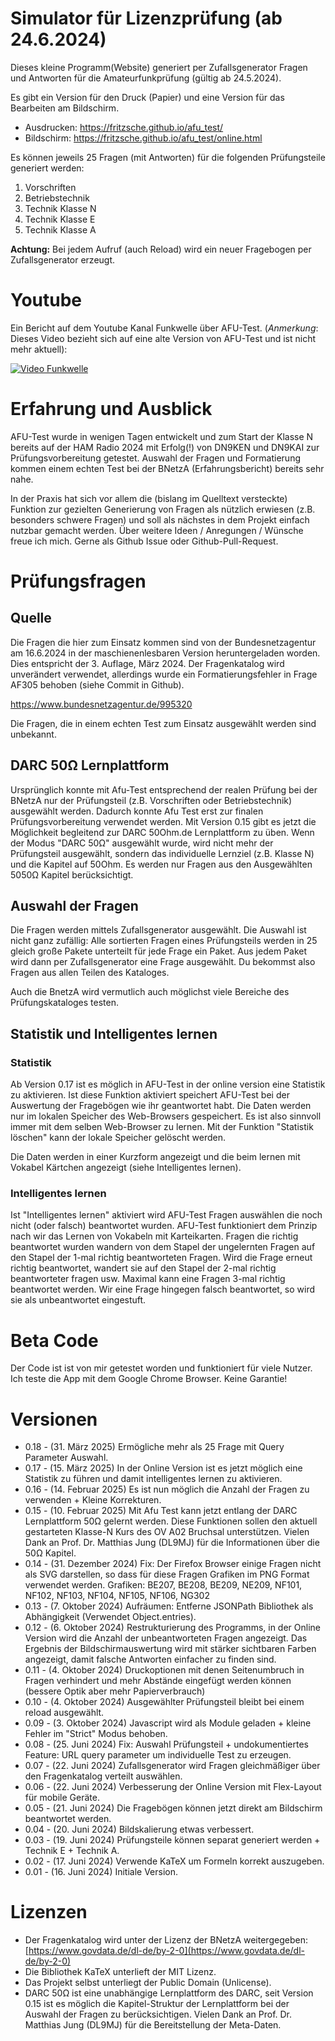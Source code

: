 # Simulator für Lizenzprüfung (ab 24.6.2024)
Dieses kleine Programm(Website) generiert per Zufallsgenerator Fragen und Antworten für die Amateurfunkprüfung (gültig ab 24.5.2024).

Es gibt ein Version für den Druck (Papier) und eine Version für das Bearbeiten am Bildschirm.

* Ausdrucken: https://fritzsche.github.io/afu_test/
* Bildschirm: https://fritzsche.github.io/afu_test/online.html

Es können jeweils 25 Fragen (mit Antworten) für die folgenden Prüfungsteile generiert werden:

1) Vorschriften
2) Betriebstechnik
3) Technik Klasse N
4) Technik Klasse E
5) Technik Klasse A

__Achtung:__ Bei jedem Aufruf (auch Reload) wird ein neuer Fragebogen per Zufallsgenerator erzeugt.

# Youtube
Ein Bericht auf dem Youtube Kanal Funkwelle über AFU-Test. 
(*Anmerkung*: Dieses Video bezieht sich auf eine alte Version von AFU-Test und ist nicht mehr aktuell):

[![Video Funkwelle](https://img.youtube.com/vi/dTlOy99aC1A/0.jpg)](https://www.youtube.com/watch?v=dTlOy99aC1A)

# Erfahrung und Ausblick
AFU-Test wurde in wenigen Tagen entwickelt und zum Start der Klasse N bereits auf der HAM Radio 2024 mit Erfolg(!) von DN9KEN und DN9KAI zur Prüfungsvorbereitung getestet. 
Auswahl der Fragen und Formatierung kommen einem echten Test bei der BNetzA (Erfahrungsbericht) bereits sehr nahe.

In der Praxis hat sich vor allem die (bislang im Quelltext versteckte) Funktion zur gezielten Generierung von Fragen als nützlich erwiesen (z.B. besonders schwere Fragen) und soll als nächstes in dem Projekt einfach nutzbar gemacht werden. Über weitere Ideen / Anregungen / Wünsche freue ich mich. Gerne als Github Issue oder Github-Pull-Request.

# Prüfungsfragen

## Quelle 
Die Fragen die hier zum Einsatz kommen sind von der Bundesnetzagentur am 16.6.2024 in der maschienenlesbaren Version heruntergeladen worden.
Dies entspricht der 3. Auflage, März 2024.
Der Fragenkatalog wird unverändert verwendet, allerdings wurde ein Formatierungsfehler in Frage AF305 behoben (siehe Commit in Github).

https://www.bundesnetzagentur.de/995320

Die Fragen, die in einem echten Test zum Einsatz ausgewählt werden sind unbekannt.

## DARC 50&#8486; Lernplattform
Ursprünglich konnte mit Afu-Test entsprechend der realen Prüfung bei der BNetzA nur der Prüfungsteil (z.B. Vorschriften oder Betriebstechnik) ausgewählt werden. Dadurch konnte Afu Test erst zur finalen Prüfungsvorbereitung verwendet werden.
Mit Version 0.15 gibt es jetzt die Möglichkeit begleitend zur DARC 50Ohm.de Lernplattform zu üben. Wenn der Modus "DARC 50&#8486;" ausgewählt wurde, wird nicht mehr der Prüfungsteil ausgewählt, sondern das individuelle Lernziel (z.B. Klasse N) und die Kapitel auf 50Ohm. 
Es werden nur Fragen aus den Ausgewählten 5050&#8486; Kapitel berücksichtigt. 

## Auswahl der Fragen
Die Fragen werden mittels Zufallsgenerator ausgewählt. Die Auswahl ist nicht ganz zufällig: 
Alle sortierten Fragen eines Prüfungsteils werden in 25 gleich große Pakete unterteilt für jede Frage ein Paket. Aus jedem Paket wird dann per Zufallsgenerator eine Frage ausgewählt. Du bekommst also Fragen aus allen Teilen des Kataloges.

Auch die BnetzA wird vermutlich auch möglichst viele Bereiche des Prüfungskataloges testen.

## Statistik und Intelligentes lernen

### Statistik 
Ab Version 0.17 ist es möglich in AFU-Test in der online version eine Statistik zu aktivieren.
Ist diese Funktion aktiviert speichert AFU-Test bei der Auswertung der Fragebögen wie ihr geantwortet habt. Die Daten werden nur im lokalen Speicher des Web-Browsers gespeichert.
Es ist also sinnvoll immer mit dem selben Web-Browser zu lernen. 
Mit der Funktion  "Statistik löschen" kann der lokale Speicher gelöscht werden. 

Die Daten werden in einer Kurzform angezeigt und die beim lernen mit Vokabel Kärtchen angezeigt (siehe Intelligentes lernen).


### Intelligentes lernen
Ist "Intelligentes lernen" aktiviert wird AFU-Test Fragen auswählen die noch nicht (oder falsch) beantwortet wurden. AFU-Test funktioniert dem Prinzip nach wir das Lernen von Vokabeln mit Karteikarten. Fragen die richtig beantwortet wurden wandern von dem Stapel der ungelernten Fragen auf den Stapel der 1-mal richtig beantworteten Fragen. Wird die Frage erneut richtig beantwortet, wandert sie auf den Stapel der 2-mal richtig beantworteter fragen usw. Maximal kann eine Fragen 3-mal richtig beantwortet werden. 
Wir eine Frage hingegen falsch beantwortet, so wird sie als unbeantwortet eingestuft. 



# Beta Code
Der Code ist ist von mir getestet worden und funktioniert für viele Nutzer. 
Ich teste die App mit dem Google Chrome Browser.
Keine Garantie!

# Versionen
* 0.18 - (31. März 2025) Ermögliche mehr als 25 Frage mit Query Parameter Auswahl.
* 0.17 - (15. März 2025) In der Online Version ist es jetzt möglich eine Statistik zu führen und damit intelligentes lernen zu aktivieren.
* 0.16 - (14. Februar 2025) Es ist nun möglich die Anzahl der Fragen zu verwenden + Kleine Korrekturen.
* 0.15 - (10. Februar 2025) Mit Afu Test kann jetzt entlang der DARC Lernplattform 50&#8486; gelernt werden. Diese Funktionen sollen den aktuell gestarteten Klasse-N Kurs des OV A02 Bruchsal unterstützen. Vielen Dank an Prof. Dr. Matthias Jung (DL9MJ) für die Informationen über die 50&#8486; Kapitel.
* 0.14 - (31. Dezember 2024) Fix: Der Firefox Browser einige Fragen nicht als SVG darstellen, so dass für diese Fragen Grafiken im PNG Format verwendet werden.
Grafiken: BE207, BE208, BE209, NE209, NF101, NF102, NF103, NF104, NF105, NF106, NG302
* 0.13 - (7. Oktober 2024) Aufräumen: Entferne JSONPath Bibliothek als Abhängigkeit (Verwendet Object.entries).
* 0.12 - (6. Oktober 2024) Restrukturierung des Programms, in der Online Version wird die Anzahl der unbeantworteten Fragen angezeigt. Das Ergebnis der Bildschirmauswertung wird mit stärker sichtbaren Farben angezeigt, damit falsche Antworten einfacher zu finden sind.
* 0.11 - (4. Oktober 2024) Druckoptionen mit denen Seitenumbruch in Fragen verhindert und mehr Abstände eingefügt werden können (bessere Optik aber mehr Papierverbrauch)
* 0.10 - (4. Oktober 2024) Ausgewählter Prüfungsteil bleibt bei einem reload ausgewählt.
* 0.09 - (3. Oktober 2024) Javascript wird als Module geladen + kleine Fehler im "Strict" Modus behoben.
* 0.08 - (25. Juni 2024) Fix: Auswahl Prüfungsteil + undokumentiertes Feature: URL query parameter um individuelle Test zu erzeugen.
* 0.07 - (22. Juni 2024) Zufallsgenerator wird Fragen gleichmäßiger über den Fragenkatalog verteilt auswählen.
* 0.06 - (22. Juni 2024) Verbesserung der Online Version mit Flex-Layout für mobile Geräte.
* 0.05 - (21. Juni 2024) Die Fragebögen können jetzt direkt am Bildschirm beantwortet werden.
* 0.04 - (20. Juni 2024) Bildskalierung etwas verbessert.
* 0.03 - (19. Juni 2024) Prüfungsteile können separat generiert werden + Technik E + Technik A.
* 0.02 - (17. Juni 2024) Verwende KaTeX um Formeln korrekt auszugeben.
* 0.01 - (16. Juni 2024) Initiale Version.

# Lizenzen
* Der Fragenkatalog wird unter der Lizenz der BNetzA weitergegeben: [https://www.govdata.de/dl-de/by-2-0](https://www.govdata.de/dl-de/by-2-0)
* Die Bibliothek KaTeX unterlieft der MIT Lizenz.
* Das Projekt selbst unterliegt der Public Domain (Unlicense).
* DARC 50&#8486; ist eine unabhängige Lernplattform des DARC, seit Version 0.15 ist es möglich die Kapitel-Struktur der Lernplattform bei der Auswahl der Fragen zu berücksichtigen. Vielen Dank an Prof. Dr. Matthias Jung (DL9MJ) für die Bereitstellung der Meta-Daten.

